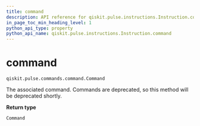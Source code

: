 ```yaml
---
title: command
description: API reference for qiskit.pulse.instructions.Instruction.command
in_page_toc_min_heading_level: 1
python_api_type: property
python_api_name: qiskit.pulse.instructions.Instruction.command
---
```


# command

<span id="qiskit.pulse.instructions.Instruction.command" />

`qiskit.pulse.commands.command.Command`

The associated command. Commands are deprecated, so this method will be deprecated shortly.

**Return type**

`Command`

